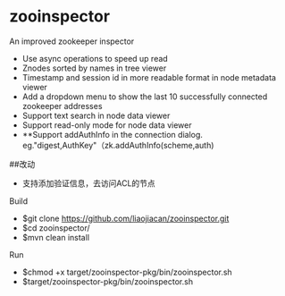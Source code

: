 zooinspector
============

An improved zookeeper inspector

- Use async operations to speed up read
- Znodes sorted by names in tree viewer
- Timestamp and session id in more readable format in node metadata viewer
- Add a dropdown menu to show the last 10 successfully connected zookeeper addresses
- Support text search in node data viewer
- Support read-only mode for node data viewer
- **Support addAuthInfo in the connection dialog. eg."digest,AuthKey"（zk.addAuthInfo(scheme,auth)



##改动

- 支持添加验证信息，去访问ACL的节点



Build
- $git clone https://github.com/liaojiacan/zooinspector.git
- $cd zooinspector/
- $mvn clean install

Run
- $chmod +x target/zooinspector-pkg/bin/zooinspector.sh
- $target/zooinspector-pkg/bin/zooinspector.sh


